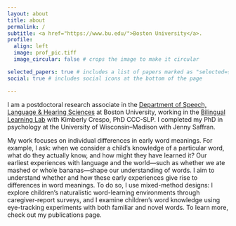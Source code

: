 ```yaml
---
layout: about
title: about
permalink: /
subtitle: <a href="https://www.bu.edu/">Boston University</a>.
profile:
  align: left
  image: prof_pic.tiff
  image_circular: false # crops the image to make it circular

selected_papers: true # includes a list of papers marked as "selected={true}"
social: true # includes social icons at the bottom of the page

---
```

I am a postdoctoral research associate in the <a href="https://www.bu.edu/sargent/academics/departments-programs/speech-language-hearing-sciences/">Department of Speech, Language & Hearing Sciences</a> at Boston University, working in the <a href="https://sites.bu.edu/crespolab/">Bilingual Learning Lab</a> with Kimberly Crespo, PhD CCC-SLP. I completed my PhD in psychology at the University of Wisconsin–Madison with Jenny Saffran. 

My work focuses on individual differences in early word meanings. For example, I ask: when we consider a child’s knowledge of a particular word, what do they actually know, and how might they have learned it? Our earliest experiences with language and the world—such as whether we ate mashed or whole bananas—shape our understanding of words. I aim to understand whether and how these early experiences give rise to differences in word meanings. To do so, I use mixed-method designs: I explore children’s naturalistic word-learning environments through caregiver-report surveys, and I examine children’s word knowledge using eye-tracking experiments with both familiar and novel words. To learn more, check out my publications page.


